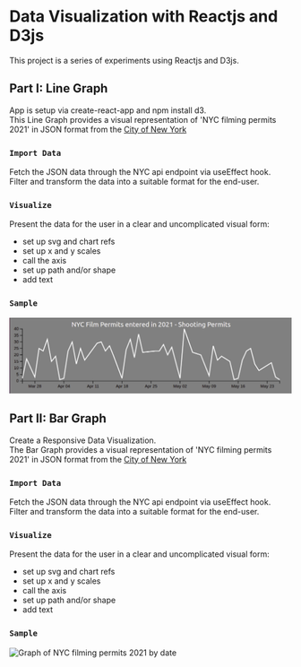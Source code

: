 # Data Visualization with Reactjs and D3js

This project is a series of experiments using Reactjs and D3js.

## Part I: Line Graph

App is setup via create-react-app and npm install d3.\
This Line Graph provides a visual representation of 'NYC filming permits 2021' in JSON format from the [City of New York](https://data.cityofnewyork.us/resource/tg4x-b46p.json)

### `Import Data`

Fetch the JSON data through the NYC api endpoint via useEffect hook.\
Filter and transform the data into a suitable format for the end-user.

### `Visualize`

Present the data for the user in a clear and uncomplicated visual form:

- set up svg and chart refs
- set up x and y scales
- call the axis
- set up path and/or shape
- add text

### `Sample`

![Graph of NYC filming permits 2021 by date](nyc-filmings-graph.png "Graph of 2021 NYC filming permits")

## Part II: Bar Graph

Create a Responsive Data Visualization.\
The Bar Graph provides a visual representation of 'NYC filming permits 2021' in JSON format from the [City of New York](https://data.cityofnewyork.us/resource/tg4x-b46p.json)

### `Import Data`

Fetch the JSON data through the NYC api endpoint via useEffect hook.\
Filter and transform the data into a suitable format for the end-user.

### `Visualize`

Present the data for the user in a clear and uncomplicated visual form:

- set up svg and chart refs
- set up x and y scales
- call the axis
- set up path and/or shape
- add text

### `Sample`

![Graph of NYC filming permits 2021 by date](./images/nyc-filmings-graph.png "Graph of 2021 NYC filming permits")
